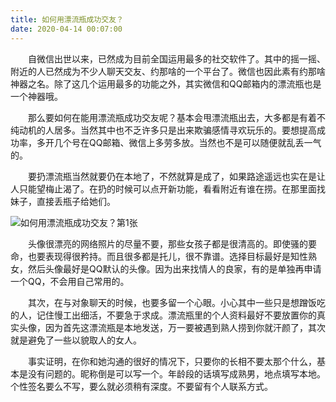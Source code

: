 ```yaml
---
title: 如何用漂流瓶成功交友？
date: 2020-04-14 00:07:00
---
```




　　自微信出世以来，已然成为目前全国运用最多的社交软件了。其中的摇一摇、附近的人已然成为不少人聊天交友、约那啥的一个平台了。微信也因此素有约那啥神器之名。除了这几个运用最多的功能之外，其实微信和QQ邮箱内的漂流瓶也是一个神器哦。

　　那么要如何在能用漂流瓶成功交友呢？基本会甩漂流瓶出去，大多都是有着不纯动机的人居多。当然其中也不乏许多只是出来欺骗感情寻欢玩乐的。要想提高成功率，多开几个号在QQ邮箱、微信上多劳多放。当然也不是可以随便就乱丢一气的。

　　要扔漂流瓶当然就要仍在本地了，不然就算是成了，如果路途遥远也实在是让人只能望梅止渴了。在扔的时候可以点开新功能，看看附近有谁在捞。在那里面找妹子，直接丢瓶子给她们。

![如何用漂流瓶成功交友？第1张](/img/0884afec1880a09958ebebe9153af05b.jpg)

　　头像很漂亮的网络照片的尽量不要，那些女孩子都是很清高的。即使骚的要命，也要表现得很矜持。而且很多都是托儿，很不靠谱。选择目标最好是知性熟女，然后头像最好是QQ默认的头像。因为出来找情人的良家，有的是单独再申请一个QQ，不会用自己常用的。

　　其次，在与对象聊天的时候，也要多留一个心眼。小心其中一些只是想蹭饭吃的人，记住慢工出细活，不要急于求成。漂流瓶里的个人资料最好不要放置你的真实头像，因为首先这漂流瓶是本地发送，万一要被遇到熟人捞到你就汗颜了，其次就是避免了一些以貌取人的女人。

　　事实证明，在你和她沟通的很好的情况下，只要你的长相不要太那个什么，基本是没有问题的。昵称倒是可以写一个。年龄段的话填写成熟男，地点填写本地。个性签名要么不写，要么就必须稍有深度。不要留有个人联系方式。